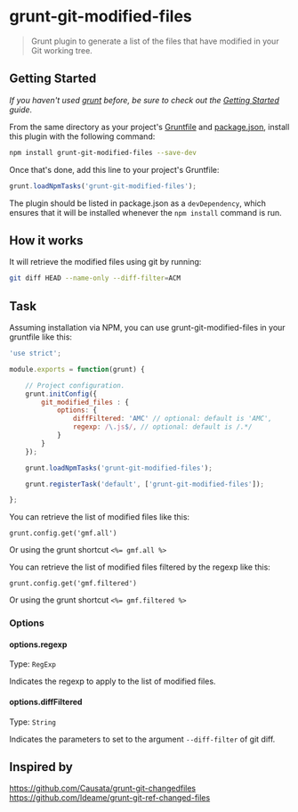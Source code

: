 # grunt-git-modified-files
> Grunt plugin to generate a list of the files that have modified in your Git working tree.

## Getting Started
_If you haven't used [grunt][] before, be sure to check out the [Getting Started][] guide._

From the same directory as your project's [Gruntfile][Getting Started] and [package.json][], install this plugin with the following command:

```bash
npm install grunt-git-modified-files --save-dev
```

Once that's done, add this line to your project's Gruntfile:

```js
grunt.loadNpmTasks('grunt-git-modified-files');
```

The plugin should be listed in package.json as a `devDependency`, which ensures that it will be installed whenever the `npm install` command is run.

[grunt]: http://gruntjs.com/
[Getting Started]: https://github.com/gruntjs/grunt/blob/devel/docs/getting_started.md
[package.json]: https://npmjs.org/doc/json.html

## How it works

It will retrieve the modified files using git by running:

```bash
git diff HEAD --name-only --diff-filter=ACM
```

## Task

Assuming installation via NPM, you can use grunt-git-modified-files in your gruntfile like this:

```javascript
'use strict';

module.exports = function(grunt) {

    // Project configuration.
    grunt.initConfig({
        git_modified_files : {
            options: {
                diffFiltered: 'AMC' // optional: default is 'AMC',
                regexp: /\.js$/, // optional: default is /.*/
            }
        }
    });

    grunt.loadNpmTasks('grunt-git-modified-files');

    grunt.registerTask('default', ['grunt-git-modified-files']);

};
```

You can retrieve the list of modified files like this:

    grunt.config.get('gmf.all')

Or using the grunt shortcut `<%= gmf.all %>`

You can retrieve the list of modified files filtered by the regexp like this:

    grunt.config.get('gmf.filtered')

Or using the grunt shortcut `<%= gmf.filtered %>`

### Options

#### options.regexp
Type: `RegExp`

Indicates the regexp to apply to the list of modified files.

#### options.diffFiltered
Type: `String`

Indicates the parameters to set to the argument `--diff-filter` of git diff.

## Inspired by
https://github.com/Causata/grunt-git-changedfiles
https://github.com/Ideame/grunt-git-ref-changed-files
